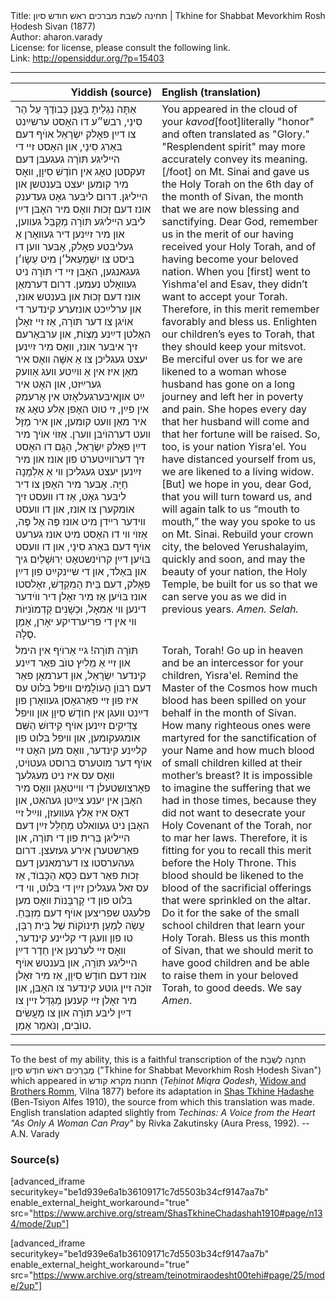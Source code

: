 <html>
<head></head>
<body>
Title: תחינה לשבת מברכים ראש חודש סיון | Tkhine for Shabbat Mevorkhim Rosh Ḥodesh Sivan (1877)<br />
Author: aharon.varady<br />
License: for license, please consult the following link.<br />
Link: <a href="http://opensiddur.org/?p=15403">http://opensiddur.org/?p=15403</a>
<p />
<hr />

<table style="margin-left: auto;margin-right: auto;" class="draggable">
<thead><tr><th id="x" style="text-align: right;">Yiddish (source)</th><th style="text-align: left;">English (translation)</th></tr></thead>
<tbody>
<tr>
<td style="vertical-align:top;" width="46%">
<div class="yiddish"><span lang="he">
אַתָּה נִגְלֵיתָ בַּעֲנַן כְּבוֺדֶךָ עַל הַר סִינַי, רבש״ע דו האָסט ערשײַנט צו דײַן פאָלק יִשְׂרָאֵל אוֺיף דעם בּאַרג סִינַי, און האָסט זײ די הײליגע תּוֺרָה געגעבּן דעם זעקסטן טאָג אין חוֺדֶשׁ סִיוָן, װאָס מיר קומען יעצט בּענטשן און הײליגן. דרום ליבּער גאָט געדענק אונז דעם זְכוּת װאָס מיר האָבּן דײַן ליבּע הײליגע תּוֺרָה מְקַבֵּל געװען, און מיר זײַנען דיר געװאָרן אַ געליבּטע פאָלק, אָבּער װען דו בּיסט צו יִשְׁמָעֵאל׳ן מיט עֵשָׂו׳ן געגאנגען, האָבּן זײ די תּוֺרָה ניט געװאָלט נעמען. דרום דערמאַן אונז דעם זְכוּת און בּענטש אונז, און ערלײַכט אונזערע קינדער די אוֺיגן צו דער תּוֺרָה, אַז זיי זאָלן האַלטן דײַנע מִצְוֹת, און ערבּאַרעם זיך איבּער אונז, װאָס מיר זײַנען יעצט געגליכן צו אַ אִשָּׁה װאָס איר מאַן איז אין אַ װײַטע װעג אַװעק גערײַזט, און האָט איר איבּערגעלאָזט אין אָרעמק‎ײַט און אין פײַן, זי טוט האָפן אַלע טאָג אַז איר מאַן װעט קומען, און איר מַזָּל װעט דערהוֺיבּן װערן. אַזוֺי אוֺיך מיר דײַן פאָלק יִשְׂרָאֵל, הַגֲם דו האָסט זיך דערװײַטערט פון אונז און מיר זײַנען יעצט געגליכן װי אַ אַלְמָנָה חַיָּה. אָבּער מיר האָפן צו דיר ליבּער גאָט, אַז דו װעסט זיך אומקערן צו אונז, און דו װעסט װידער רײדן מיט אונז פֶּה אֶל פֶּה, אַזוֺי װי דו האָסט מיט אונז גערעט אוֺיף דעם בּאַרג סִינַי, און דו װעסט בּוֺיען דײַן קרוֺינשטאָט יְרוּשָׁלַיִם גיך און בּאַלד, און די שײנקײַט פון דײַן פאָלק, דעם בֵּית הַמִקְדָשׁ, זאָלסטו אונז בּוֺיען אַז מיר זאָלן דיר ווֺידער דינען װי אַמאָל, וּכְשָׁנִים קַדְמוֺנִיּוֺת װי אין די פריערדיקע יאָרן, אָמֵן סֶלָה.
</div></td>

<td style="vertical-align:top;" width="53%"><div class="english">
You appeared in the cloud of your <em>kavod</em>[foot]literally "honor" and often translated as "Glory." "Resplendent spirit" may more accurately convey its meaning.[/foot] on Mt. Sinai and gave us the Holy Torah on the 6th day of the month of Sivan, the month that we are now blessing and sanctifying. Dear God, remember us in the merit of our having received your Holy Torah, and of having become your beloved nation. When you [first] went to Yishma'el and Esav, they didn’t want to accept your Torah. Therefore, in this merit remember favorably and bless us. Enlighten our children’s eyes to Torah, that they should keep your mitsvot. Be merciful over us for we are likened to a woman whose husband has gone on a long journey and left her in poverty and pain. She hopes every day that her husband will come and that her fortune will be raised. So, too, is your nation Yisra'el. You have distanced yourself from us, we are likened to a living widow. [But] we hope in you, dear God, that you will turn toward us, and will again talk to us “mouth to mouth,” the way you spoke to us on Mt. Sinai. Rebuild your crown city, the beloved Yerushalayim, quickly and soon, and may the beauty of your nation, the Holy Temple, be built for us so that we can serve you as we did in previous years. <em>Amen. Selah.</em>
</div></td>
</tr>


<tr><td style="vertical-align:top;" width="46%">
<div class="yiddish"><span lang="he">
תּוֺרָה תּוֺרָה! גײ אַרוֺיף אין הימל און זײ אַ מֵלִיץ טוֺב פאַר דײַנע קינדער יִשְׂרָאֵל, און דערמאָן פאַר דעם רִבּוֺן הָעוֺלָמִים װיפל בּלוט עס איז פון זײ פאַרגאָסן געװאָרן פון דײַנט װעגן אין חוֺדֶשׁ סִיוָן און װיפל צַדִּיקִים זײַנען אוֺיף קִידּוּשׁ הַשֵּׁם אומגעקומען, און װיפל בּלוט פון קלײַנע קינדער, װאָס מען האָט זײ אוֺיף דער מוטערס בּרוסט געטוֺיט, װאָס עס איז ניט מעגלעך פאָרצושטעלן די װײטאָגן װאָס מיר האָבּן אין יענע צײַטן געהאַט, און דאָס איז אַלץ געװעזן, װײַל זײ האָבּן ניט געװאלט מְחַלֵּל זײַן דעם הײליגן בְּרִית פון די תּוֺרָה, און פאַרשטערן אירע געזעצן. דרום געהערסטו צו דערמאנען דעם זְכוּת פאַר דעם כִּסֵא הַכָּבוֺד, אַז עס זאל געגליכן זײַן די בּלוט, װי די בּלוט פון די קָרְבָּנוֺת װאָס מען פלעגט שפריצען אוֺיף דעם מִזְבֵּחַ. עֲשֵׂה לְמַעַן תִּינוֺקוֺת שֶׁל בֵּית רַבָּן, טו פון װעגן די קליינע קינדער, װאָס זײ לערנען אין חֵדֶר דײַן הײליגע תּוֺרָה, און בּענטש אוֺיף אונז דעם חוֺדֶשׁ סִיוָן, אַז מיר זאָלן זוֺכֶה זײן גוטע קינדער צו האָבּן, און מיר זאָלן זײ קענען מְגַדֵּל זײן צו דײַן ליבּע תּוֺרָה און צו מַעֲשִׂים טוֺבִים, וְנֹאמַר אָמֵן.
</div></td>

<td style="vertical-align:top;" width="53%"><div class="english">
Torah, Torah! Go up in heaven and be an intercessor for your children, Yisra'el. Remind the Master of the Cosmos how much blood has been spilled on your behalf in the month of Sivan. How many righteous ones were martyred for the sanctification of your Name and how much blood of small children killed at their mother’s breast? It is impossible to imagine the suffering that we had in those times, because they did not want to desecrate your Holy Covenant of the Torah, nor to mar her laws. Therefore, it is fitting for you to recall this merit before the Holy Throne. This blood should be likened to the blood of the sacrificial offerings that were sprinkled on the altar. Do it for the sake of the small school children that learn your Holy Torah. Bless us this month of Sivan, that we should merit to have good children and be able to raise them in your beloved Torah, to good deeds. We say <em>Amen</em>.
</div></td>
</tr>
</tbody></table>

<hr />

To the best of my ability, this is a faithful transcription of the תְּחִנָה לְשַׁבָּת מְבָרְכִים רֹאשׁ חוֺדֶשׁ סִיוָן ("Tkhine for Shabbat Mevorkhim Rosh Ḥodesh Sivan") which appeared in תחנות מקרא קודש (<em>Teḥinot Miqra Qodesh</em>, <a href="http://www.yivoencyclopedia.org/article.aspx/Romm_Family">Widow and Brothers Romm</a>, Vilna 1877) before its adaptation in <a href="https://opensiddur.org/compilations/sifrei-tehinot/shas-tehinah-hadashah-1910/">Shas Tkhine Ḥadashe</a> (Ben-Tsiyon Alfes 1910), the source from which this translation was made. English translation adapted slightly from <em>Techinas: A Voice from the Heart "As Only A Woman Can Pray"</em> by Rivka Zakutinsky (Aura Press, 1992). --A.N. Varady

<h3>Source(s)</h3>

[advanced_iframe securitykey="be1d939e6a1b36109171c7d5503b34cf9147aa7b" enable_external_height_workaround="true" src="https://www.archive.org/stream/ShasTkhineChadashah1910#page/n134/mode/2up"]

[advanced_iframe securitykey="be1d939e6a1b36109171c7d5503b34cf9147aa7b" enable_external_height_workaround="true" src="https://www.archive.org/stream/teinotmiraodesht00tehi#page/25/mode/2up"]

</body>
</html>